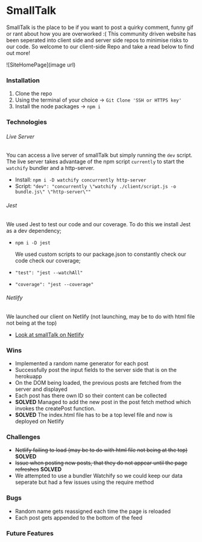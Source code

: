 # SmallTalk

SmallTalk is the place to be if you want to post a quirky comment, funny gif or rant about how you are overworked :(
This community driven website has been seperated into client side and server side repos to minimise risks to our code.
So welcome to our client-side Repo and take a read below to find out more!

![SiteHomePage](image url)

### Installation

1. Clone the repo
2. Using the terminal of your choice -> `Git Clone 'SSH or HTTPS key'`
3. Install the node packages -> `npm i`

### Technologies

###### Live Server

You can access a live server of smallTalk but simply running the `dev` script. The live server takes advantage of the npm script `currently` to start the `watchify` bundler and a http-server.

- Install: `npm i -D watchify concurrently http-server`
- Script: `"dev": "concurrently \"watchify ./client/script.js -o bundle.js\" \"http-server\""`

###### Jest

We used Jest to test our code and our coverage. To do this we install Jest as a dev dependency;

- `npm i -D jest`

  We used custom scripts to our package.json to constantly check our code check our coverage;

- `"test": "jest --watchAll"`
- `"coverage": "jest --coverage"`

###### Netlify

We launched our client on Netlify (not launching, may be to do with html file not being at the top)

- [Look at smallTalk on Netlify](https://cool-rolypoly-62fa4c.netlify.app)

### Wins

- Implemented a random name generator for each post
- Successfully post the input fields to the server side that is on the herokuapp
- On the DOM being loaded, the previous posts are fetched from the server and displayed
- Each post has there own ID so their content can be collected
- **SOLVED** Managed to add the new post in the post fetch method which invokes the createPost function.
- **SOLVED** The index.html file has to be a top level file and now is deployed on Netlify

### Challenges

- ~~Netlify failing to load (may be to do with html file not being at the top)~~ **SOLVED**
- ~~Issue when posting new posts, that they do not appear until the page refreshes~~ **SOLVED**
- We attempted to use a bundler Watchify so we could keep our data seperate but had a few issues using the require method

### Bugs

- Random name gets reassigned each time the page is reloaded
- Each post gets appended to the bottom of the feed

### Future Features
